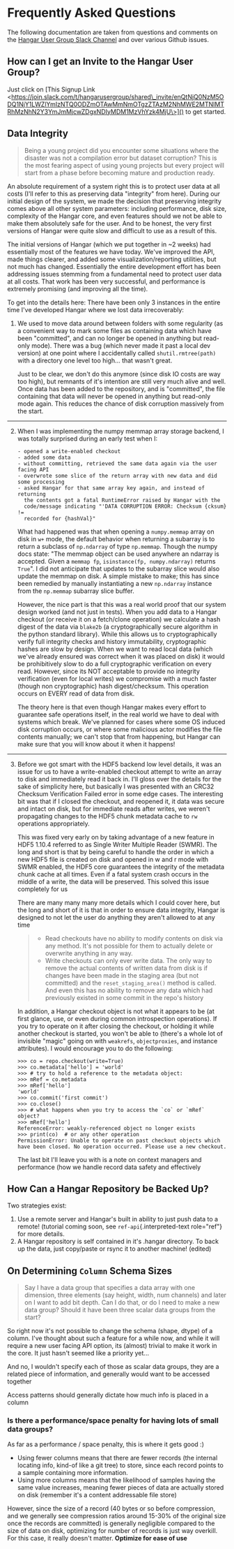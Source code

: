 Frequently Asked Questions
==========================

The following documentation are taken from questions and comments on the
[Hangar User Group Slack Channel](https://hangarusergroup.slack.com) and
over various Github issues.

How can I get an Invite to the Hangar User Group?
-------------------------------------------------

Just click on [This Signup Link
\<https://join.slack.com/t/hangarusergroup/shared\_invite/enQtNjQ0NzM5ODQ1NjY1LWZlYmIzNTQ0ODZmOTAwMmNmOTgzZTAzM2NhMWE2MTNlMTRhMzNhN2Y3YmJmMjcwZDgxNDIyMDM1MzVhYzk4MjU\>]()
to get started.

Data Integrity
--------------

> Being a young project did you encounter some situations where the
> disaster was not a compilation error but dataset corruption? This is
> the most fearing aspect of using young projects but every project will
> start from a phase before becoming mature and production ready.

An absolute requirement of a system right this is to protect user data
at all costs (I'll refer to this as preserving data \"integrity\" from
here). During our initial design of the system, we made the decision
that preserving integrity comes above all other system parameters:
including performance, disk size, complexity of the Hangar core, and
even features should we not be able to make them absolutely safe for the
user. And to be honest, the very first versions of Hangar were quite
slow and difficult to use as a result of this.

The initial versions of Hangar (which we put together in \~2 weeks) had
essentially most of the features we have today. We've improved the API,
made things clearer, and added some visualization/reporting utilities,
but not much has changed. Essentially the entire development effort has
been addressing issues stemming from a fundamental need to protect user
data at all costs. That work has been very successful, and performance
is extremely promising (and improving all the time).

To get into the details here: There have been only 3 instances in the
entire time I've developed Hangar where we lost data irrecoverably:

1.  We used to move data around between folders with some regularity (as
    a convenient way to mark some files as containing data which have
    been "committed", and can no longer be opened in anything but
    read-only mode). There was a bug (which never made it past a local
    dev version) at one point where I accidentally called
    `shutil.rmtree(path)` with a directory one level too high... that
    wasn't great.

    Just to be clear, we don't do this anymore (since disk IO costs are
    way too high), but remnants of it's intention are still very much
    alive and well. Once data has been added to the repository, and is
    "committed", the file containing that data will never be opened in
    anything but read-only mode again. This reduces the chance of disk
    corruption massively from the start.

------------------------------------------------------------------------

2.  When I was implementing the numpy memmap array storage backend, I
    was totally surprised during an early test when I:

    ``` {.sourceCode .text}
    - opened a write-enabled checkout
    - added some data
    - without committing, retrieved the same data again via the user facing API
    - overwrote some slice of the return array with new data and did some processing
    - asked Hangar for that same array key again, and instead of returning
      the contents got a fatal RuntimeError raised by Hangar with the
      code/message indicating "'DATA CORRUPTION ERROR: Checksum {cksum} !=
      recorded for {hashVal}"
    ```

    What had happened was that when opening a `numpy.memmap` array on
    disk in `w+` mode, the default behavior when returning a subarray is
    to return a subclass of `np.ndarray` of type `np.memmap`. Though the
    numpy docs state: \"The memmap object can be used anywhere an
    ndarray is accepted. Given a `memmap fp`,
    `isinstance(fp, numpy.ndarray)` returns `True`\". I did not
    anticipate that updates to the subarray slice would also update the
    memmap on disk. A simple mistake to make; this has since been
    remedied by manually instantiating a new `np.ndarray` instance from
    the `np.memmap` subarray slice buffer.

    However, the nice part is that this was a real world proof that our
    system design worked (and not just in tests). When you add data to a
    Hangar checkout (or receive it on a fetch/clone operation) we
    calculate a hash digest of the data via `blake2b` (a
    cryptographically secure algorithm in the python standard library).
    While this allows us to cryptographically verify full integrity
    checks and history immutability, cryptographic hashes are slow by
    design. When we want to read local data (which we've already ensured
    was correct when it was placed on disk) it would be prohibitively
    slow to do a full cryptographic verification on every read. However,
    since its NOT acceptable to provide no integrity verification (even
    for local writes) we compromise with a much faster (though non
    cryptographic) hash digest/checksum. This operation occurs on EVERY
    read of data from disk.

    The theory here is that even though Hangar makes every effort to
    guarantee safe operations itself, in the real world we have to deal
    with systems which break. We've planned for cases where some OS
    induced disk corruption occurs, or where some malicious actor
    modifies the file contents manually; we can't stop that from
    happening, but Hangar can make sure that you will know about it when
    it happens!

------------------------------------------------------------------------

3.  Before we got smart with the HDF5 backend low level details, it was
    an issue for us to have a write-enabled checkout attempt to write an
    array to disk and immediately read it back in. I'll gloss over the
    details for the sake of simplicity here, but basically I was
    presented with an CRC32 Checksum Verification Failed error in some
    edge cases. The interesting bit was that if I closed the checkout,
    and reopened it, it data was secure and intact on disk, but for
    immediate reads after writes, we weren't propagating changes to the
    HDF5 chunk metadata cache to `rw` operations appropriately.

    This was fixed very early on by taking advantage of a new feature in
    HDF5 1.10.4 referred to as Single Writer Multiple Reader (SWMR). The
    long and short is that by being careful to handle the order in which
    a new HDF5 file is created on disk and opened in w and r mode with
    SWMR enabled, the HDF5 core guarantees the integrity of the metadata
    chunk cache at all times. Even if a fatal system crash occurs in the
    middle of a write, the data will be preserved. This solved this
    issue completely for us

    There are many many many more details which I could cover here, but
    the long and short of it is that in order to ensure data integrity,
    Hangar is designed to not let the user do anything they aren't
    allowed to at any time

    > -   Read checkouts have no ability to modify contents on disk via
    >     any method. It's not possible for them to actually delete or
    >     overwrite anything in any way.
    > -   Write checkouts can only ever write data. The only way to
    >     remove the actual contents of written data from disk is if
    >     changes have been made in the staging area (but not committed)
    >     and the `reset_staging_area()` method is called. And even this
    >     has no ability to remove any data which had previously existed
    >     in some commit in the repo's history

    In addition, a Hangar checkout object is not what it appears to be
    (at first glance, use, or even during common introspection
    operations). If you try to operate on it after closing the checkout,
    or holding it while another checkout is started, you won't be able
    to (there's a whole lot of invisible "magic" going on with
    `weakrefs`, `objectproxies`, and instance attributes). I would
    encourage you to do the following:

    ``` {.sourceCode .pycon}
    >>> co = repo.checkout(write=True)
    >>> co.metadata['hello'] = 'world'
    >>> # try to hold a reference to the metadata object:
    >>> mRef = co.metadata
    >>> mRef['hello']
    'world'
    >>> co.commit('first commit')
    >>> co.close()
    >>> # what happens when you try to access the `co` or `mRef` object?
    >>> mRef['hello']
    ReferenceError: weakly-referenced object no longer exists
    >>> print(co)  # or any other operation
    PermissionError: Unable to operate on past checkout objects which have been closed. No operation occurred. Please use a new checkout.
    ```

    The last bit I'll leave you with is a note on context managers and
    performance (how we handle record data safety and effectively


How Can a Hangar Repository be Backed Up?
-----------------------------------------

Two strategies exist:

1.  Use a remote server and Hangar's built in ability to just push data
    to a remote! (tutorial coming soon, see `ref-api`{.interpreted-text
    role="ref"} for more details.
2.  A Hangar repository is self contained in it's .hangar directory. To
    back up the data, just copy/paste or rsync it to another machine!
    (edited)

On Determining `Column` Schema Sizes
------------------------------------

> Say I have a data group that specifies a data array with one
> dimension, three elements (say height, width, num channels) and later
> on I want to add bit depth. Can I do that, or do I need to make a new
> data group? Should it have been three scalar data groups from the
> start?

So right now it's not possible to change the schema (shape, dtype) of a
column. I've thought about such a feature for a while now, and while it
will require a new user facing API option, its (almost) trivial to make
it work in the core. It just hasn't seemed like a priority yet\...

And no, I wouldn't specify each of those as scalar data groups, they are
a related piece of information, and generally would want to be accessed
together

Access patterns should generally dictate how much info is placed in a
column

### Is there a performance/space penalty for having lots of small data groups?

As far as a performance / space penalty, this is where it gets good :)

-   Using fewer columns means that there are fewer records (the internal
    locating info, kind-of like a git tree) to store, since each record
    points to a sample containing more information.
-   Using more columns means that the likelihood of samples having the
    same value increases, meaning fewer pieces of data are actually
    stored on disk (remember it's a content addressable file store)

However, since the size of a record (40 bytes or so before compression,
and we generally see compression ratios around 15-30% of the original
size once the records are committed) is generally negligible compared to
the size of data on disk, optimizing for number of records is just way
overkill. For this case, it really doesn't matter. **Optimize for ease
of use**
